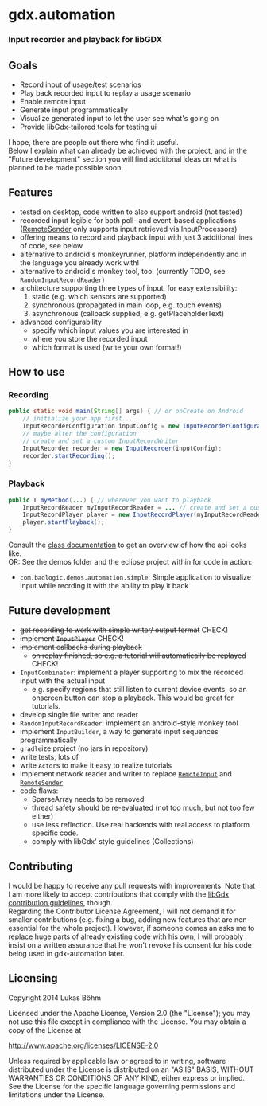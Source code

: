 # gdx.automation
### Input recorder and playback for libGDX
## Goals
* Record input of usage/test scenarios
* Play back recorded input to replay a usage scenario
* Enable remote input
* Generate input programmatically
* Visualize generated input to let the user see what's going on
* Provide libGdx-tailored tools for testing ui

<!--
## Introduction
User input is a powerful concept.  
Most developers just take user input interfaces as granted and intuitionally build their applications to respond to them.
Usually, though, they forget about this powerful control mechanism they have already created when it comes to programmatically operate their software.
Especially in games, where everything is built firmly around visual representation and direct input, developers will often run into the following situations:
1. The game engine works flawlessly, but demonstration (e.g. in tutorials) needs additional code to either script the engine or play a huge video of a demo
2. Most of the code is gui related. Writing unit tests seems pointless most of the time or is not possible at all
3. During the presentation of early project stages, certain input may cause crashes, which is very undesirable and should be prevented

All these situations have in common that simply feeding the application custom input through the standard way could be an option for a valid solution.
Inspired by [this article](http://bitiotic.com/blog/2012/04/05/libgdx-test-automation-through-input-abuse/), I started this little project to provide a means to face those situations.
Luckily, libGDX abstracts all input and presents it in a nice and straight-forward fashion, making it possible to record it without interfering with the usual usage pattern.
-->

I hope, there are people out there who find it useful.  
Below I explain what can already be achieved with the project, and in the "Future development" section you will find additional ideas on what is planned to be made possible soon.

## Features
* tested on desktop, code written to also support android (not tested)
* recorded input legible for both poll- and event-based applications  
  ([RemoteSender](https://github.com/libgdx/libgdx/blob/master/gdx/src/com/badlogic/gdx/input/RemoteSender.java) only supports input retrieved via InputProcessors)
* offering means to record and playback input with just 3 additional lines of code, see below
* alternative to android's monkeyrunner, platform independently and in the language you already work with!
* alternative to android's monkey tool, too. (currently TODO, see `RandomInputRecordReader`)
* architecture supporting three types of input, for easy extensibility: 
  1. static (e.g. which sensors are supported)
  2. synchronous (propagated in main loop, e.g. touch events)
  3. asynchronous (callback supplied, e.g. getPlaceholderText)
* advanced configurability
  * specify which input values you are interested in
  * where you store the recorded input
  * which format is used (write your own format!)
  
## How to use
### Recording
```java
public static void main(String[] args) { // or onCreate on Android
	// initialize your app first...
	InputRecorderConfiguration inputConfig = new InputRecorderConfiguration();
	// maybe alter the configuration
	// create and set a custom InputRecordWriter
	InputRecorder recorder = new InputRecorder(inputConfig);
	recorder.startRecording();
}
```
### Playback
```java
public T myMethod(...) { // wherever you want to playback
	InputRecordReader myInputRecordReader = ... // create and set a custom InputRecordReader
	InputRecordPlayer player = new InputRecordPlayer(myInputRecordReader);
	player.startPlayback();
}
```
Consult the [class documentation](http://suluke.github.io/gdx.automation) to get an overview of how the api looks like.  
OR: See the demos folder and the eclipse project within for code in action:
* `com.badlogic.demos.automation.simple`: Simple application to visualize input while recrding it with the ability to play it back

## Future development
* ~~get recording to work with simple writer/ output format~~ CHECK!
* ~~implement `InputPlayer`~~ CHECK!
* ~~implement callbacks during playback~~
  * ~~on replay finished, so e.g. a tutorial will automatically be replayed~~ CHECK!
* `InputCombinator`: implement a player supporting to mix the recorded input with the actual input
  * e.g. specify regions that still listen to current device events, so an onscreen button can stop a playback.
    This would be great for tutorials.
* develop single file writer and reader
* `RandomInputRecordReader`: implement an android-style monkey tool
* implement `InputBuilder`, a way to generate input sequences programmatically
* `gradle`ize project (no jars in repository)
* write tests, lots of
* write `Actor`s to make it easy to realize tutorials
* implement network reader and writer to replace [`RemoteInput`](https://github.com/libgdx/libgdx/blob/master/gdx/src/com/badlogic/gdx/input/RemoteInput.java) and [`RemoteSender`](https://github.com/libgdx/libgdx/blob/master/gdx/src/com/badlogic/gdx/input/RemoteSender.java)
* code flaws:
  * SparseArray needs to be removed
  * thread safety should be re-evaluated (not too much, but not too few either)
  * use less reflection. Use real backends with real access to platform specific code.
  * comply with libGdx' style guidelines (Collections)

## Contributing
I would be happy to receive any pull requests with improvements.
Note that I am more likely to accept contributions that comply with the [libGdx contribution guidelines](https://github.com/libgdx/libgdx/wiki/Contributing), though.  
Regarding the Contributor License Agreement, I will not demand it for smaller contributions (e.g. fixing a bug, adding new features that are non-essential for the whole project).
However, if someone comes an asks me to replace huge parts of already existing code with his own, I will probably insist on a written assurance that he won't revoke his consent for his code being used in gdx-automation later.

## Licensing
Copyright 2014 Lukas Böhm

Licensed under the Apache License, Version 2.0 (the "License");
you may not use this file except in compliance with the License.
You may obtain a copy of the License at

   http://www.apache.org/licenses/LICENSE-2.0

Unless required by applicable law or agreed to in writing, software
distributed under the License is distributed on an "AS IS" BASIS,
WITHOUT WARRANTIES OR CONDITIONS OF ANY KIND, either express or implied.
See the License for the specific language governing permissions and
limitations under the License.
